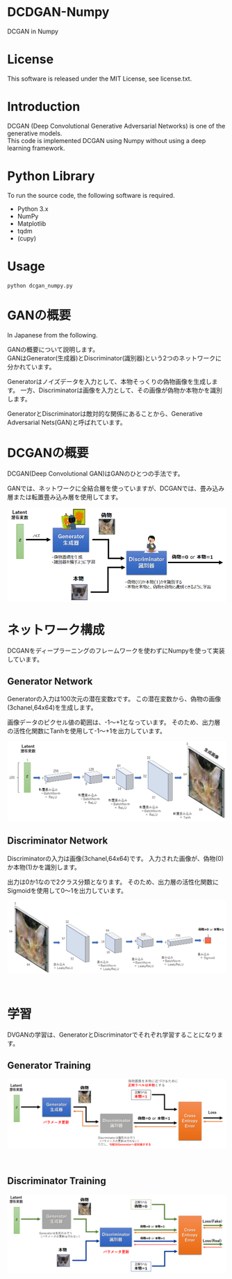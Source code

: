 # DCDGAN-Numpy
DCGAN in Numpy

# License
This software is released under the MIT License, see license.txt.

# Introduction

DCGAN (Deep Convolutional Generative Adversarial Networks) is one of the generative models.
<br>
This code is implemented DCGAN using Numpy without using a deep learning framework.


# Python Library

To run the source code, the following software is required.

* Python 3.x
* NumPy
* Matplotlib
* tqdm
* (cupy)


# Usage

```console
python dcgan_numpy.py
```



# GANの概要

In Japanese from the following.

GANの概要について説明します。
<br>
GANはGenerator(生成器)とDiscriminator(識別器)という2つのネットワークに分かれています。

Generatorはノイズデータを入力として、本物そっくりの偽物画像を生成します。
一方、Discriminatorは画像を入力として、その画像が偽物か本物かを識別します。

GeneratorとDiscriminatorは敵対的な関係にあることから、Generative Adversarial Nets(GAN)と呼ばれています。



# DCGANの概要
DCGAN(Deep Convolutional GAN)はGANのひとつの手法です。

GANでは、ネットワークに全結合層を使っていますが、DCGANでは、畳み込み層または転置畳み込み層を使用してます。

![DCGAN_Overview](https://github.com/pometa0507/DCDGAN-Numpy/blob/master/images/appendix/DCGAN-Overview.png)



# ネットワーク構成

DCGANをディープラーニングのフレームワークを使わずにNumpyを使って実装しています。


## Generator Network

Generatorの入力は100次元の潜在変数zです。
この潜在変数から、偽物の画像(3chanel,64x64)を生成します。

画像データのピクセル値の範囲は、-1～+1となっています。
そのため、出力層の活性化関数にTanhを使用して-1～+1を出力しています。

![Generator-Network](https://github.com/pometa0507/DCDGAN-Numpy/blob/master/images/appendix/Generator-Network.png)


## Discriminator Network

Discriminatorの入力は画像(3chanel,64x64)です。
入力された画像が、偽物(0)か本物(1)かを識別します。

出力は0か1なので2クラス分類となります。
そのため、出力層の活性化関数にSigmoidを使用して0～1を出力しています。

![Discriminator-Network](https://github.com/pometa0507/DCDGAN-Numpy/blob/master/images/appendix/Discriminator-Network.png)


<br>

# 学習

DVGANの学習は、GeneratorとDiscriminatorでそれぞれ学習することになります。
<br>


## Generator Training

![Generator-Training](https://github.com/pometa0507/DCDGAN-Numpy/blob/master/images/appendix/Generator-Training.png)

<br>


## Discriminator Training

![Discriminator-Training](https://github.com/pometa0507/DCDGAN-Numpy/blob/master/images/appendix/Discriminator-Training.png)
